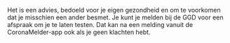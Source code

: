 Het is een advies, bedoeld voor je eigen gezondheid en om te voorkomen dat je misschien een ander besmet. Je kunt je melden bij de GGD voor een afspraak om je te laten testen. Dat kan na een melding vanuit de CoronaMelder-app ook als je geen klachten hebt.
